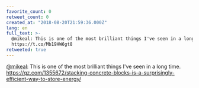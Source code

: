 ```yaml
---
favorite_count: 0
retweet_count: 0
created_at: "2018-08-20T21:59:36.000Z"
lang: en
full_text: >-
  @mikeal: This is one of the most brilliant things I've seen in a long time.
  https://t.co/Mb19HW6gt8
retweeted: true
---
```


[@mikeal](https://twitter.com/mikeal): This is one of the most brilliant things
I've seen in a long time.
<https://qz.com/1355672/stacking-concrete-blocks-is-a-surprisingly-efficient-way-to-store-energy/>
